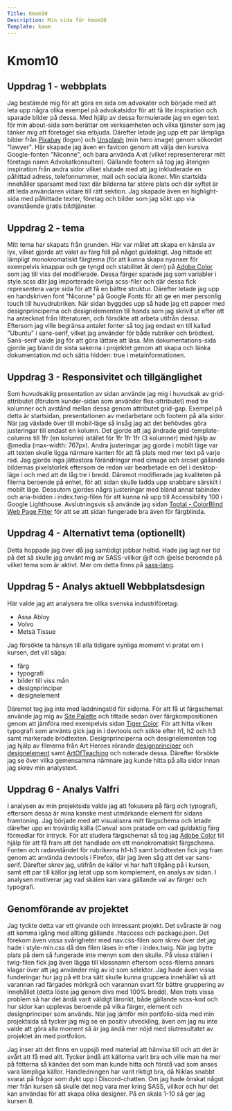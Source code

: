 ```yaml
---
Title: Kmom10
Description: Min sida för kmom10
Template: kmom
---
```


# Kmom10

## Uppdrag 1 - webbplats

Jag bestämde mig för att göra en sida om advokater och började med att leta upp några olika exempel på advokatsidor för att få lite inspiration och sparade bilder på dessa. Med hjälp av dessa formulerade jag en egen text för min about-sida som berättar om verksamheten och vilka tjänster som jag tänker mig att företaget ska erbjuda. Därefter letade jag upp ett par lämpliga bilder från [Pixabay](https://pixabay.com/) (logon) och [Unsplash](https://unsplash.com/) (min hero image) genom sökordet "lawyer". Här skapade jag även en favicon genom att välja den kursiva Google-fonten "Niconne", och bara använda A:et (vilket representererar mitt företags namn Advokatkonsulten). Gällande footern så tog jag återigen inspiration från andra sidor vilket slutade med att jag inkluderade en påhittad adress, telefonnummer, mail och sociala ikoner.  Min startsida innehåller sparsamt med text där bilderna tar större plats och där syftet är att leda användaren vidare till rätt sektion. Jag skapade även en highlight-sida med påhittade texter, företag och bilder som jag sökt upp via ovanstående gratis bildtjänster.

## Uppdrag 2 - tema

Mitt tema har skapats från grunden. Här var målet att skapa en känsla av lyx, vilket gjorde att valet av färg föll på något guldaktigt. Jag hittade ett lämpligt monokromatiskt färgtema (för att kunna skapa nyanser för exempelvis knappar och ge tyngd och stabilitet åt dem) på [Adobe Color](https://color.adobe.com/sv/explore) som jag till viss del modifierade. Dessa färger sparade jag som variabler i style.scss där jag importerade övriga scss-filer och där dessa fick representera varje sida för att få en bättre struktur. Därefter letade jag upp en handskriven font "Niconne" på Google Fonts för att ge en mer personlig touch till huvudrubriken. När sidan byggdes upp så hade jag ett papper med designprinciperna och designelementen till hands som jag skrivit ut efter att ha antecknat från litteraturen, och försökte att arbeta utifrån dessa. Eftersom jag ville begränsa antalet fonter så tog jag endast en till kallad "Ubuntu" i sans-serif, vilket jag använder för både rubriker och brödtext. Sans-serif valde jag för att göra lättare att läsa. Min dokumentations-sida gjorde jag bland de sista sakerna i projektet genom att skapa och länka  dokumentation.md och sätta hidden: true i metainformationen.

## Uppdrag 3 - Responsivitet och tillgänglighet

Som huvudsaklig presentation av sidan använde jag mig i huvudsak av grid-attributet (förutom kunder-sidan som använder flex-attributet) med tre kolumner och avstånd mellan dessa genom attributet grid-gap. Exempel på detta är startsidan, presentationen av medarbetare och footern på alla sidor. När jag växlade över till mobil-läge så insåg jag att det behövdes göra justeringar till endast en kolumn. Det gjorde att jag ändrade grid-template-columns till 1fr (en kolumn) istället för 1fr 1fr 1fr (3 kolumner) med hjälp av @media (max-width: 767px). Andra justeringar jag gjorde i mobilt läge var att texten skulle ligga närmare kanten för att få plats med mer text på varje rad. Jag gjorde inga jättestora förändringar med cimage och srcset gällande bildernas pixelstorlek eftersom de redan var bearbetade en del i desktop-läge i och med att de låg tre i bredd. Däremot modifierade jag kvaliteten på filerna beroende på enhet, för att sidan skulle ladda upp snabbare särskilt i mobilt läge. Dessutom gjordes några justeringar med bland annat tabindex och aria-hidden i index.twig-filen för att kunna nå upp till Accessibility 100 i Google Lighthouse. Avslutningsvis så använde jag sidan [Toptal - ColorBlind Web Page Filter](https://www.toptal.com/designers/colorfilter) för att se att sidan fungerade bra även för färgblinda.

## Uppdrag 4 - Alternativt tema (optionellt)

Detta hoppade jag över då jag samtidigt jobbar heltid. Hade jag lagt ner tid på det så skulle jag använt mig av SASS-villkor @if och @else beroende på vilket tema som är aktivt. Mer om detta finns på [sass-lang](https://sass-lang.com/documentation/at-rules/control/if).

## Uppdrag 5 - Analys aktuell Webbplatsdesign

Här valde jag att analysera tre olika svenska industriföretag:
- Assa Abloy
- Volvo
- Metsä Tissue

Jag försökte ta hänsyn till alla tidigare synliga momemt vi pratat om i kursen, det vill säga:
- färg
- typografi
- bilder till viss mån
- designprinciper
- designelement

Däremot tog jag inte med laddningstid för sidorna.
För att få ut färgschemat använde jag mig av [Site Palette](https://chrome.google.com/webstore/detail/site-palette/pekhihjiehdafocefoimckjpbkegknoh?hl=en-GB) och tittade sedan över färgkompositionen genom att jämföra med exempelvis sidan [Tiger Color](https://www.tigercolor.com/color-lab/color-theory/color-harmonies.htm). För att hitta vilken typografi som använts gick jag in i devtools och sökte efter h1, h2 och h3 samt markerade brödtexten. Designprinciperna och designelementen tog jag hjälp av filmerna från Art Heroes rörande [designprinciper](https://www.youtube.com/watch?v=ZK86XQ1iFVs) och [designelement](https://www.youtube.com/watch?v=uVrh3frrC38) samt [ArtOfTeaching](https://www.youtube.com/watch?v=eapeL2fwdc8) och noterade dessa. Därefter försökte jag se över vilka gemensamma nämnare jag kunde hitta på alla sidor innan jag skrev min analystext.

## Uppdrag 6 - Analys Valfri

I analysen av min projektsida valde jag att fokusera på färg och typografi, eftersom dessa är mina kanske mest utmärkande element för sidans framtoning. Jag började med att visualisera mitt färgschema och letade därefter upp en trovärdig källa (Canva) som pratade om vad guldaktig färg förmedlar för intryck. För att studera färgschemat så tog jag [Adobe Color](https://color.adobe.com/sv/create/color-wheel) till hjälp för att få fram att det handlade om ett monokromatiskt färgschema. Fonten och radavståndet för rubrikerna h1-h3 samt brödtexten fick jag fram genom att använda devtools i Firefox, där jag även såg att det var sans-serif. Därefter skrev jag, utifrån de källor vi har haft tillgång på  i kursen, samt ett par till källor jag letat upp som komplement, en analys av sidan. I analysen motiverar jag vad skälen kan vara gällande val av färger och typografi.

## Genomförande av projektet

Jag tyckte detta var ett givande och intressant projekt. Det svåraste är nog att komma igång med allting gällande .htaccess och package.json. Det förekom även vissa svårigheter med nav.css-filen som skrev över det jag hade i style-min.css då den filen läses in efter i index.twig. När jag bytte plats på dem så fungerade inte menyn som den skulle. På vissa ställen i twig-filen fick jag även lägga till klassnamn eftersom scss-filerna annars klagar över att jag använder mig av id som selektor. Jag hade även vissa funderingar hur jag på ett bra sätt skulle kunna gruppera innehållet så att varannan rad färgades mörkgrå och varannan svart för bättre gruppering av innehållet (detta löste jag genom divs med 100% bredd). Men trots vissa problem så har det ändå varit väldigt lärorikt, både gällande scss-kod och hur sidor kan upplevas beroende på vilka färger, element och designprinciper som används. När jag jämför min portfolio-sida med min projektsida så tycker jag mig se en positiv utveckling, även om jag nu inte valde att göra alla moment så är jag ändå mer nöjd med slutresultatet av projektet än med portfolion.

Jag inser att det finns en uppsjö med material att hänvisa till och att det är svårt att få med allt. Tycker ändå att källorna varit bra och ville man ha mer på fötterna så kändes det som man kunde hitta och förstå vad som anses vara lämpliga källor. Handledningen har varit riktigt bra, då Niklas snabbt svarat på frågor som dykt upp i Discord-chatten. Om jag hade önskat något mer från kursen så skulle det nog vara mer kring SASS, villkor och hur det kan användas för att skapa olika designer. På en skala 1-10 så ger jag kursen 8.
